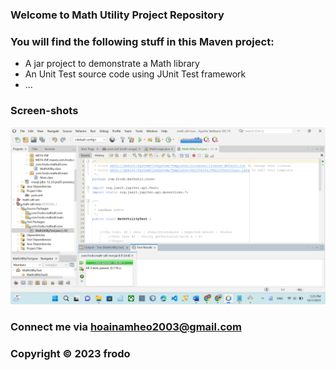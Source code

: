 ### Welcome to Math Utility Project Repository

### You will find the following stuff in this Maven project:

* A jar project to demonstrate a Math library 
* An Unit Test source code using JUnit Test framework 
* ...

### Screen-shots
![Source-code-JUnit](https://github.com/namlee1805/math-util-mvn/blob/main/screenshots/Source-code-with-JUnit.png)



### Connect me via hoainamheo2003@gmail.com

### Copyright &#169; 2023 frodo 
